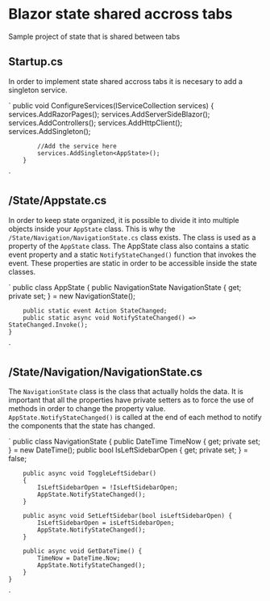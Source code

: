 # Blazor state shared accross tabs
Sample project of state that is shared between tabs

## Startup.cs

In order to implement state shared accross tabs it is necesary to add a singleton service.

`
        public void ConfigureServices(IServiceCollection services)
        {
            services.AddRazorPages();
            services.AddServerSideBlazor();
            services.AddControllers();
            services.AddHttpClient();
            services.AddSingleton<WeatherForecastService>();
            
            //Add the service here
            services.AddSingleton<AppState>();
        }
`

## /State/Appstate.cs

In order to keep state organized, it is possible to divide it into multiple objects inside your `AppState` class. This is why the `/State/Navigation/NavigationState.cs` 
class exists. The class is used as a property of the `AppState` class. The AppState class also contains a static event property and a static `NotifyStateChanged()` 
function that invokes the event. These properties are static in order to be accessible inside the state classes.

`
    public class AppState
    {
        public NavigationState NavigationState { get; private set; } = new NavigationState();

        public static event Action StateChanged;
        public static async void NotifyStateChanged() => StateChanged.Invoke();
    }
`

## /State/Navigation/NavigationState.cs

The `NavigationState` class is the class that actually holds the data. It is important that all the properties have private setters as to force the use of methods in order to
change the property value. `AppState.NotifyStateChanged()` is called at the end of each method to notify the components that the state has changed.

`
    public class NavigationState
    {
        public DateTime TimeNow { get; private set; } = new DateTime();
        public bool IsLeftSidebarOpen { get; private set; } = false;

        public async void ToggleLeftSidebar()
        {
            IsLeftSidebarOpen = !IsLeftSidebarOpen;
            AppState.NotifyStateChanged();
        }

        public async void SetLeftSidebar(bool isLeftSidebarOpen) {
            IsLeftSidebarOpen = isLeftSidebarOpen;
            AppState.NotifyStateChanged();
        }

        public async void GetDateTime() {
            TimeNow = DateTime.Now;
            AppState.NotifyStateChanged();
        }
    }
`
